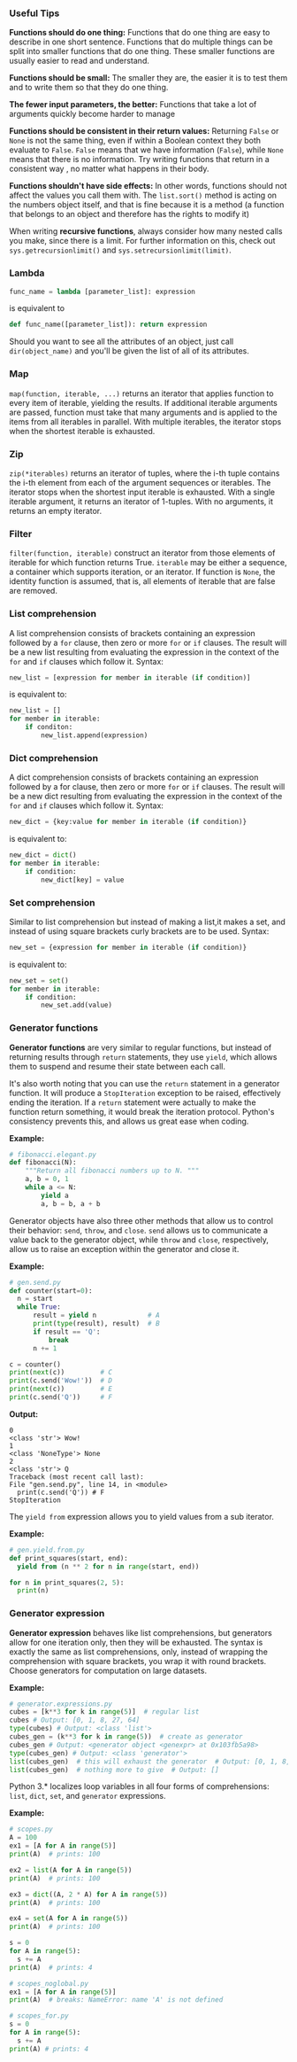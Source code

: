 ### Useful Tips
**Functions should do one thing:** Functions that do one thing are easy to 
describe in one short sentence. Functions that do multiple things can be split 
into smaller functions that do one thing. These smaller functions are usually 
easier to read and understand.

**Functions should be small:** The smaller they are, the easier it is to test 
them and to write them so that they do one thing.

**The fewer input parameters, the better:** Functions that take a lot of 
arguments quickly become harder to manage

**Functions should be consistent in their return values:** Returning `False` or 
`None` is not the same thing, even if within a Boolean context they both 
evaluate to `False`. `False` means that we have information (`False`), while 
`None` means that there is no information. Try writing functions that return 
in a consistent way , no matter what happens in their body.

**Functions shouldn't have side effects:** In other words, functions should 
not affect the values you call them with. The `list.sort()` method is acting on
the numbers object itself, and that is fine because it is a method (a 
function that belongs to an object and therefore has the rights to
modify it)

When writing **recursive functions**, always consider how many nested calls you
 make, since there is a limit. For further information on this, check out 
 `sys.getrecursionlimit()` and `sys.setrecursionlimit(limit)`.

### Lambda
```python
func_name = lambda [parameter_list]: expression
``` 
is equivalent to 
```python
def func_name([parameter_list]): return expression
```

Should you want to see all the attributes of an object, just call 
`dir(object_name)` and you'll be given the list of all of its attributes.

### Map

`map(function, iterable, ...)` returns an iterator that applies function to 
every item of iterable, yielding the results. If additional iterable arguments 
are passed, function must take that many arguments and is applied to the items 
from all iterables in parallel. With multiple iterables, the iterator stops 
when the shortest iterable is exhausted.

### Zip

`zip(*iterables)` returns an iterator of tuples, where the i-th tuple contains 
the i-th element from each of the argument sequences or iterables. The iterator
stops when the shortest input iterable is exhausted. With a single iterable 
argument, it returns an iterator of 1-tuples. With no arguments, it returns an
empty iterator.

### Filter

`filter(function, iterable)` construct an iterator from those elements of 
iterable for which function returns True. `iterable` may be either a sequence, a 
container which supports iteration, or an iterator. If function is `None`, the 
identity function is assumed, that is, all elements of iterable that are false 
are removed.


### List comprehension

A list comprehension consists of brackets containing an expression followed by 
a `for` clause, then zero or more `for` or `if` clauses. The result will be a 
new list resulting from evaluating the expression in the context of the `for`
and `if` clauses which follow it. Syntax:
```python
new_list = [expression for member in iterable (if condition)]
```
is equivalent to:
```python
new_list = []
for member in iterable:
    if conditon:
        new_list.append(expression)
```

### Dict comprehension

A dict comprehension consists of brackets containing an expression followed by 
a for clause, then zero or more `for` or `if` clauses. The result will be a 
new dict resulting from evaluating the expression in the context of the `for`
and `if` clauses which follow it. Syntax:
```python
new_dict = {key:value for member in iterable (if condition)}
```
is equivalent to:
```python
new_dict = dict()
for member in iterable:
    if condition:
        new_dict[key] = value
```

### Set comprehension

Similar to list comprehension but instead of making a list,it makes a set, and 
instead of using square brackets curly brackets are to be used. Syntax:
```python
new_set = {expression for member in iterable (if condition)}
```
is equivalent to:
```python
new_set = set()
for member in iterable:
    if condition:
        new_set.add(value)
```

### Generator functions


**Generator functions** are very similar to regular functions, but 
instead of returning results through `return` statements, they use `yield`,
which allows them to suspend and resume their state between each call.

It's also worth noting that you can use the `return` statement in a generator 
function. It will produce a `StopIteration` exception to be raised, effectively 
ending the iteration. If a `return` statement were actually to make the 
function return something, it would break the iteration protocol. Python's
consistency prevents this, and allows us great ease when coding.

**Example:**
```python
# fibonacci.elegant.py
def fibonacci(N):
    """Return all fibonacci numbers up to N. """
    a, b = 0, 1
    while a <= N:
        yield a
        a, b = b, a + b
```

Generator objects have also three other methods that allow us to control their 
behavior: `send`, `throw`, and `close`. `send` allows us to communicate a value
 back to the generator object, while `throw` and `close`, respectively, allow 
 us to raise an exception within the generator and close it.

**Example:**
```python
# gen.send.py
def counter(start=0):
  n = start
  while True:
      result = yield n             # A
      print(type(result), result)  # B
      if result == 'Q':
          break
      n += 1

c = counter()
print(next(c))         # C
print(c.send('Wow!'))  # D
print(next(c))         # E
print(c.send('Q'))     # F
```

**Output:**
```text
0
<class 'str'> Wow!
1
<class 'NoneType'> None
2
<class 'str'> Q
Traceback (most recent call last):
File "gen.send.py", line 14, in <module>
  print(c.send('Q')) # F
StopIteration
```

The `yield from` expression allows you to yield values from a sub iterator.

**Example:**
```python
# gen.yield.from.py
def print_squares(start, end):
  yield from (n ** 2 for n in range(start, end))

for n in print_squares(2, 5):
  print(n)
```

### Generator expression

**Generator expression** behaves like list comprehensions, but generators 
allow for one iteration only, then they will be exhausted. The syntax is 
exactly the same as list comprehensions, only, instead of wrapping the 
comprehension with square brackets, you wrap it with round brackets. Choose 
generators for computation on large datasets.

**Example:**
```python
# generator.expressions.py
cubes = [k**3 for k in range(5)]  # regular list
cubes # Output: [0, 1, 8, 27, 64]
type(cubes) # Output: <class 'list'>
cubes_gen = (k**3 for k in range(5))  # create as generator
cubes_gen # Output: <generator object <genexpr> at 0x103fb5a98>
type(cubes_gen) # Output: <class 'generator'>
list(cubes_gen)  # this will exhaust the generator  # Output: [0, 1, 8, 27, 64]
list(cubes_gen)  # nothing more to give  # Output: []
```

Python 3.* localizes loop variables in all four forms of comprehensions: 
`list`, `dict`, `set`, and `generator` expressions.

**Example:**
```python
# scopes.py
A = 100
ex1 = [A for A in range(5)]
print(A)  # prints: 100

ex2 = list(A for A in range(5))
print(A)  # prints: 100

ex3 = dict((A, 2 * A) for A in range(5))
print(A)  # prints: 100

ex4 = set(A for A in range(5))
print(A)  # prints: 100

s = 0
for A in range(5):
  s += A
print(A)  # prints: 4

# scopes_noglobal.py
ex1 = [A for A in range(5)]
print(A)  # breaks: NameError: name 'A' is not defined

# scopes_for.py
s = 0
for A in range(5):
  s += A
print(A) # prints: 4
```

